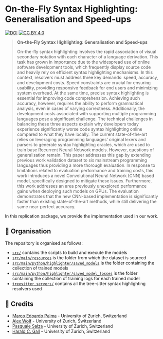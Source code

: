 # On-the-Fly Syntax Highlighting: Generalisation and Speed-ups

[![DOI](https://zenodo.org/badge/DOI/10.5281/zenodo.14162905.svg)](https://doi.org/10.5281/zenodo.14162905)
[![CC BY 4.0](https://img.shields.io/badge/license-CC%20BY--NC%204.0-lightgrey.svg)](http://creativecommons.org/licenses/by-nc/4.0/)

> **On-the-Fly Syntax Highlighting: Generalisation and Speed-ups**
>
> On-the-fly syntax highlighting involves the rapid association of visual secondary notation with each character of a language derivation.
This task has grown in importance due to the widespread use of online software development tools, which frequently display source code
and heavily rely on efficient syntax highlighting mechanisms.
In this context, resolvers must address three key demands: speed, accuracy, and development costs.
Speed constraints are crucial for ensuring usability, providing responsive feedback for end users and minimizing system overhead.
At the same time, precise syntax highlighting is essential for improving code comprehension.
Achieving such accuracy, however, requires the ability to perform grammatical analysis, even in cases of varying correctness.
Additionally, the development costs associated with supporting multiple programming languages pose a significant challenge.
The technical challenges in balancing these three aspects explain why developers today experience significantly worse code syntax highlighting online compared to what they have locally.
The current state-of-the-art relies on leveraging programming languages' original lexers and parsers to generate syntax highlighting oracles,
which are used to train base Recurrent Neural Network models.
However, questions of generalisation remain.
This paper addresses this gap by extending previous work validation dataset to six mainstream programming languages thus providing a more thorough evaluation.
In response to limitations related to evaluation performance and training costs, this work introduces a novel Convolutional Neural Network (CNN) based model,
specifically designed to mitigate these issues.
Furthermore, this work addresses an area previously unexplored performance gains when deploying such models on GPUs.
The evaluation demonstrates that the new CNN-based implementation is significantly faster than existing state-of-the-art methods,
while still delivering the same near-perfect accuracy.

In this replication package, we provide the implementation used in our work.

## :open_file_folder: Organisation

The repository is organised as follows:

* [`src/`](/src) contains the scripts to build and execute the models
* [`src/main/resources`](src/main/resources) is the folder from which the dataset is sourced
* [`src/main/python/highlighter/saved_models`](src/main/python/highlighter/saved_models) is the folder containing the collection of trained models
* [`src/main/python/highlighter/saved_model_losses`](src/main/python/highlighter/saved_models) is the folder containing the collection of training logs for each trained model
* [`treesitter_servers/`](/treesitter_servers) contains all the tree-sitter syntax highlighting resolvers used

## :pray: Credits

* [Marco Edoardo Palma](mailto:marcoepalma@ifi.uzh.ch) - University of Zurich, Switzerland
* [Alex Wolf](mailto:wolf@ifi.uzh.ch) - University of Zurich, Switzerland
* [Pasquale Salza](mailto:salza@ifi.uzh.ch) - University of Zurich, Switzerland
* [Harald C. Gall](mailto:gall@ifi.uzh.ch) - University of Zurich, Switzerland
